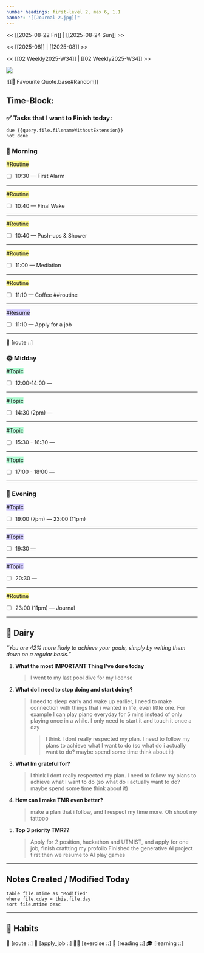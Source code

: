 ```yaml
---
number headings: first-level 2, max 6, 1.1
banner: "[[Journal-2.jpg]]"
---
```

<< [[2025-08-22 Fri]] | [[2025-08-24 Sun]] >>

<< [[2025-08]] | [[2025-08]] >>

<< [[02 Weekly2025-W34]] | [[02 Weekly2025-W34]] >>


![](https://www.youtube.com/watch?v=KwatUSh-6xY)

![[📖 Favourite Quote.base#Random]]
## Time-Block:
### ✅ Tasks that I want to Finish today:
```tasks
due {{query.file.filenameWithoutExtension}}
not done
```

### 🌅 Morning
<span style="background:#fff88f">#Routine</span>
- [ ] 10:30 — First Alarm 
---
<span style="background:#fff88f">#Routine</span>
- [ ] 10:40 — Final Wake 
---
<span style="background:#fff88f">#Routine</span>
- [ ] 10:40 — Push-ups & Shower 
---
<span style="background:#fff88f">#Routine</span>
- [ ] 11:00 — Mediation 
---
<span style="background:#fff88f">#Routine</span>
- [ ] 11:10 — Coffee ##routine 
---
<span style="background:#d2cbff">#Resume</span>
- [ ] 11:10 — Apply for a job
---
📍 [route ::]
### 🌞 Midday
<span style="background:#affad1">#Topic</span>
- [ ] 12:00-14:00 — 
---
<span style="background:#affad1">#Topic</span>
- [ ] 14:30 (2pm) — 
---
<span style="background:#affad1">#Topic</span>
- [ ] 15:30 - 16:30 —
---
<span style="background:#affad1">#Topic</span>
- [ ] 17:00 - 18:00 — 
---
### 🌙 Evening
<span style="background:#d2cbff">#Topic</span>
- [ ] 19:00 (7pm) —  23:00 (11pm)
---
<span style="background:#d2cbff">#Topic</span>
- [ ] 19:30 —  
---
<span style="background:#d2cbff">#Topic</span>
- [ ] 20:30 —  
---
<span style="background:#fff88f">#Routine</span>
- [ ] 23:00 (11pm) —  Journal
---
## 📕 Dairy
_“You are 42% more likely to achieve your goals, simply by writing them down on a regular basis.”_

1. **What the most IMPORTANT Thing I've done today**
	> I went to my last pool dive for my license
2. **What do I need to stop doing and start doing?**
	> I need to sleep early and wake up earlier, I need to make connection with things that i wanted in life, even little one. For example I can play piano everyday for 5 mins instead of only playing once in a while. I only need to start it and touch it once a day
	> > I think I dont really respected my plan. I need to follow my plans to achieve what I want to do (so what do i actually want to do? maybe spend some time think about it)
3. **What Im grateful for?**
	> I think I dont really respected my plan. I need to follow my plans to achieve what I want to do (so what do i actually want to do? maybe spend some time think about it)
4. **How can I make TMR even better?**
	> make a plan that i follow, and I respect my time more. Oh shoot my tattooo
5. **Top 3 priority TMR??**
	> Apply for 2 position, hackathon and UTMIST, and apply for one job, finish craftting my profoilo
	> Finished the generative AI project first then we resume to AI play games 
---
## Notes Created / Modified Today
```dataview
table file.mtime as "Modified"
where file.cday = this.file.day
sort file.mtime desc
```
---
## 💪 Habits 
📍 [route ::] 
💼 [apply_job ::] 
🏃‍♂️ [exercise ::] 
🔖 [reading ::] 
🎓 [learning ::]
